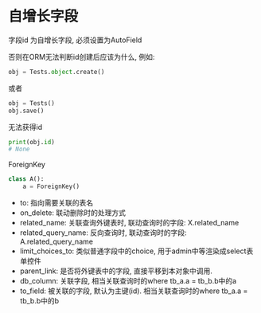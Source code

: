 # 自增长字段

字段id  为自增长字段, 必须设置为AutoField

否则在ORM无法判断id创建后应该为什么, 例如:

```python
obj = Tests.object.create()
```

或者

```python
obj = Tests()
obj.save()
```

无法获得id

```python
print(obj.id)
# None
```

ForeignKey

```python
class A():
	a = ForeignKey()
```

* to: 指向需要关联的表名
* on_delete: 联动删除时的处理方式
* related_name: 关联查询外键表时, 联动查询时的字段: X.related_name
* related_query_name: 反向查询时, 联动查询时的字段: A.related_query_name
* limit_choices_to: 类似普通字段中的choice, 用于admin中等渲染成select表单控件
* parent_link: 是否将外键表中的字段, 直接平移到本对象中调用.
* db_column: 关联字段, 相当关联查询时的where tb_a.a = tb_b.b中的a
* to_field: 被关联的字段, 默认为主键(id). 相当关联查询时的where tb_a.a = tb_b.b中的b